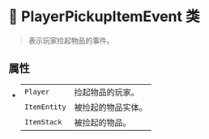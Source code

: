 # 🔖 PlayerPickupItemEvent 类

>表示玩家捡起物品的事件。

## 属性
- 
    |||
    |-|-|
    |`Player`|捡起物品的玩家。|
    |`ItemEntity`|被捡起的物品实体。|
    |`ItemStack`|被捡起的物品。|